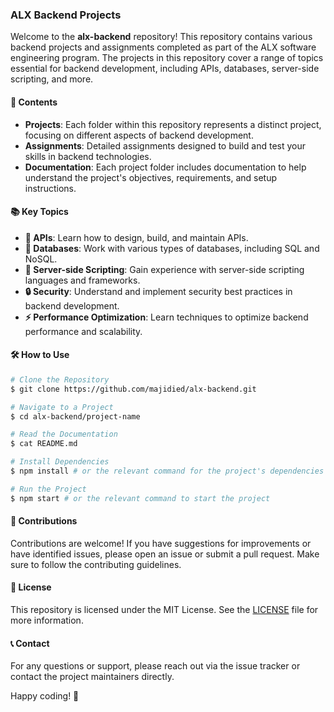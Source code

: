 ### ALX Backend Projects

Welcome to the **alx-backend** repository! This repository contains various backend projects and assignments completed as part of the ALX software engineering program. The projects in this repository cover a range of topics essential for backend development, including APIs, databases, server-side scripting, and more.

#### 📂 Contents

- **Projects**: Each folder within this repository represents a distinct project, focusing on different aspects of backend development.
- **Assignments**: Detailed assignments designed to build and test your skills in backend technologies.
- **Documentation**: Each project folder includes documentation to help understand the project's objectives, requirements, and setup instructions.

#### 📚 Key Topics

- **🔗 APIs**: Learn how to design, build, and maintain APIs.
- **💾 Databases**: Work with various types of databases, including SQL and NoSQL.
- **📜 Server-side Scripting**: Gain experience with server-side scripting languages and frameworks.
- **🔒 Security**: Understand and implement security best practices in backend development.
- **⚡ Performance Optimization**: Learn techniques to optimize backend performance and scalability.

#### 🛠️ How to Use

```bash
# Clone the Repository
$ git clone https://github.com/majidied/alx-backend.git

# Navigate to a Project
$ cd alx-backend/project-name

# Read the Documentation
$ cat README.md

# Install Dependencies
$ npm install # or the relevant command for the project's dependencies

# Run the Project
$ npm start # or the relevant command to start the project
```

#### 🤝 Contributions

Contributions are welcome! If you have suggestions for improvements or have identified issues, please open an issue or submit a pull request. Make sure to follow the contributing guidelines.

#### 📜 License

This repository is licensed under the MIT License. See the [LICENSE](./LICENSE) file for more information.

#### 📞 Contact

For any questions or support, please reach out via the issue tracker or contact the project maintainers directly.

Happy coding! 🚀